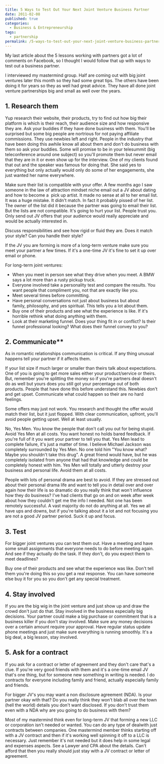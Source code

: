 ```yaml
---
title: 5 Ways to Test Out Your Next Joint Venture Business Partner
date: 2011-02-08
published: true
categories:
  - Business & Entrepreneurship
tags:
  - partnership
permalink: /5-ways-to-test-out-your-next-joint-venture-business-partner/
---
```

My last article about the 5 lessons working with partners got a lot of comments on Facebook, so I thought I would follow that up with ways to test out a business partner.

I interviewed my mastermind group. Half are coming out with big joint ventures later this month so they had some great tips. The others have been doing it for years so they as well had great advice. They have all done joint venture partnerships big and small as well over the years.

## 1. Research them

Yup research their website, their products, try to find out how big their platform is which is their reach, their audience size and how responsive they are. Ask your buddies if they have done business with them. You'll be surprised but some big people are nortrious for not paying affiliate commissions. They use newbies left and right. People in the industry that have been doing this awhile know all about them and don't do business with them so ask your buddies. Some will promise to be in your telesummit (big teleconference around one subject) so you'll promote them but never email that they are in it or even show up for the interview. One of my clients found that out and the speaker was famous for doing that. She said yes to everything but only actually would only do some of her engagements, she just wanted her name everywhere.

Make sure their list is compatible with your offer. A few months ago I saw someone in the law of attraction mindset niche email out a JV about dating and how to become a  pick up artist. It made no sense at all to her email list. It was a huge mistake. It didn't match. In fact it probably pissed of her list. The owner of the list did it because the partner was going to email their list. But the lists are not compatible. It's going to hurt your list. People trust you. Only send out JV offers that your audience would really appreciate and would be actually interested in.

Discuss responsibilities and see how rigid or fluid they are. Does it match your style? Can you handle their style?

If the JV you are forming is more of a long-term venture make sure you meet your partner a few times. If it's a one-time JV it's fine to set it up over email or phone.

For long-term joint ventures:
- When you meet in person see what they drive when you meet. A BMW says a lot more than a rusty pickup truck.
- Everyone involved take a personality test and compare the results. You want people that compliment you, not that are exactly like you.
- Meet several times before committing.
- Have personal conversations not just about business but about family, philosophy, and yes spiritual. This tells you a lot about them.
- Buy one of their products and see what the experience is like. If it's horrible rethink what doing anything with them.
- Look at their marketing funnel. Does your thing fit in or conflict? Is their funnel professional looking? What does their funnel convey to you?

## 2. Communicate**

As in romantic relationships communication is critical. If any thing unusual happens tell your partner if it affects them.

If your list size if much larger or smaller than theirs talk about expectations. One of you is going to get more sales either your product/service or theirs. But, remember you're splitting the money so if you're partners deal doesn't do as well but yours does you still got your percentage out of both products. People that have done this before understand this. Newbies don't and get upset. Communicate what could happen so their are no hard feelings.

Some offers may just not work. You research and thought the offer would match their list, but it just flopped. With clear communication, upfront, you'll avoid people getting upset. Well at least usually.

No, Yes Men. You know the people that don't call you out for being stupid. Avoid Yes Men at all costs. You want honest no holds bared feedback. If you're full of it you want your partner to tell you that. Yes Men lead to complete failure, it's just a matter of time. I believe Michael Jackson was completely surrounded by Yes Men. No one told him "You know what? Maybe you shouldn't take this drug". A great friend would have, but he was completely isolated from anyone that had that knowledge and could be completely honest with him. Yes Men will totally and utterly destroy your business and personal life. Avoid them at all costs.

People with lots of personal drama are best to avoid. If they are stressed out about their personal drama life and want to tell you in detail over and over again how their life is so dramatic do you really think that won't influence how they do business? I've had clients that go on and on week after week about how they couldn't get me the info I needed. Not one has been remotely successful. A vast majority do not do anything at all. Yes we all have ups and downs, but if you're talking about it a lot and not focusing you are not a good JV partner period. Suck it up and focus.

## 3. Test

For bigger joint ventures you can test them out. Have a meeting and have some small assignments that everyone needs to do before meeting again. And see if they actually do the task. If they don't, do you expect them to meet deadlines?

Buy one of their products and see what the experience was like. Don't tell them you're doing this so you get a real response. You can have someone else buy it for you so you don't get any special treatment.

## 4. Stay involved

If you are the big wig in the joint venture and just show up and draw the crowd don't just do that. Stay involved in the business especially big decisions. Your partner could make a big purchase or commitment that is a business killer if you don't stay involved. Make sure any money decisions over a certain amount require your approval. Have regular status update phone meetings and just make sure everything is running smoothly. It's a big deal, a big lesson, stay involved.

## 5. Ask for a contract

If you ask for a contract or letter of agreement and they don't care that's a clue. If you're very good friends with them and it's a one-time email JV that's one thing, but for someone new something in writing is needed. I do contracts for everyone including family and friend, actually especially family and friends.

For bigger JV's you may want a non disclosure agreement (NDA). Is your partner okay with that? Do you really think they won't blab all over the town (hell the world) details you don't want disclosed. If you don't trust them even with a NDA why are you going to do business with them?

Most of my mastermind think even for long-term JV that forming a new LLC or corporation isn't needed or wanted. You can do any type of dealwith just contracts between companies. One mastermind member thinks starting off with a JV contract and then if it's working well spinning it off to a LLC is necessary. Just remember it's not needed but it does help in some legal and expenses aspects. See a Lawyer and CPA about the details. Can't afford that then you really should just stay with a JV contract or letter of agreement.